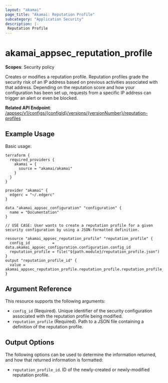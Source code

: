 ```yaml
---
layout: "akamai"
page_title: "Akamai: Reputation Profile"
subcategory: "Application Security"
description: |-
 Reputation Profile
---
```


# akamai_appsec_reputation_profile

**Scopes**: Security policy

Creates or modifies a reputation profile.
Reputation profiles grade the security risk of an IP address based on previous activities associated with that address.
Depending on the reputation score and how your configuration has been set up, requests from a specific IP address can trigger an alert or even be blocked.

**Related API Endpoint**: [/appsec/v1/configs/{configId}/versions/{versionNumber}/reputation-profiles](https://techdocs.akamai.com/application-security/reference/put-reputation-profile)

## Example Usage

Basic usage:

```
terraform {
  required_providers {
    akamai = {
      source = "akamai/akamai"
    }
  }
}

provider "akamai" {
  edgerc = "~/.edgerc"
}

data "akamai_appsec_configuration" "configuration" {
  name = "Documentation"
}

// USE CASE: User wants to create a reputation profile for a given security configuration by using a JSON-formatted definition.

resource "akamai_appsec_reputation_profile" "reputation_profile" {
  config_id          = data.akamai_appsec_configuration.configuration.config_id
  reputation_profile = file("${path.module}/reputation_profile.json")
}
output "reputation_profile_id" {
  value = akamai_appsec_reputation_profile.reputation_profile.reputation_profile_id
}
```

## Argument Reference

This resource supports the following arguments:

- `config_id` (Required). Unique identifier of the security configuration associated with the reputation profile being modified.
- `reputation_profile` (Required). Path to a JSON file containing a definition of the reputation profile. 

## Output Options

The following options can be used to determine the information returned, and how that returned information is formatted:

- `reputation_profile_id`. ID of the newly-created or newly-modified reputation profile.
